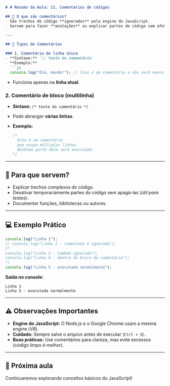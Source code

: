 ````markdown
# # Resumo da Aula: 11. Comentarios de códigos

## 🧠 O que são comentários?
- São trechos de código **ignorados** pela engine do JavaScript.
- Servem para fazer **anotações** ou explicar partes do código sem afetar sua execução.

---

## 📝 Tipos de Comentários

### 1. Comentário de linha única
- **Sintaxe:** `// texto do comentário`
- **Exemplo:**
  ```js
  console.log("Olá, mundo!"); // Isso é um comentário e não será executado
````

* Funciona apenas na **linha atual**.

### 2. Comentário de bloco (multilinha)

* **Sintaxe:** `/* texto do comentário */`
* Pode abranger **várias linhas**.
* **Exemplo:**

  ```js
  /*
    Este é um comentário
    que ocupa múltiplas linhas.
    Nenhuma parte dele será executada.
  */
  ```

---

## 🎯 Para que servem?

* Explicar trechos complexos do código.
* Desativar temporariamente partes do código sem apagá-las (*útil para testes*).
* Documentar funções, bibliotecas ou autores.

---

## 💻 Exemplo Prático

```js
console.log("Linha 1");
// console.log("Linha 2 - comentada e ignorada");
/*
console.log("Linha 3 - também ignorada");
console.log("Linha 4 - dentro do bloco de comentário");
*/
console.log("Linha 5 - executada normalmente");
```

**Saída no console:**

```
Linha 1  
Linha 5 - executada normalmente
```

---

## ⚠️ Observações Importantes

* **Engine do JavaScript:** O Node.js e o Google Chrome usam a mesma engine (*V8*).
* **Cuidado:** Sempre salve o arquivo antes de executar (`Ctrl + S`).
* **Boas práticas:** Use comentários para clareza, mas evite excessos (código limpo é melhor).

---

## 🚀 Próxima aula

Continuaremos explorando conceitos básicos do JavaScript!

```
